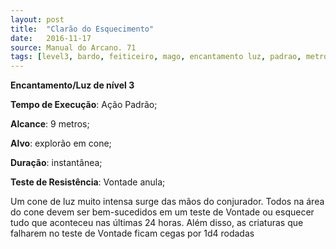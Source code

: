 ```yaml
---
layout: post
title:  "Clarão do Esquecimento"
date:   2016-11-17
source: Manual do Arcano. 71
tags: [level3, bardo, feiticeiro, mago, encantamento luz, padrao, metros, cone, instantanea, vontade, anula]
---
```


**Encantamento/Luz de nível 3**

**Tempo de Execução**: Ação Padrão;

**Alcance**: 9 metros;

**Alvo**: explorão em cone;

**Duração**: instantânea;

**Teste de Resistência**: Vontade anula;

Um cone de luz muito intensa surge 
das mãos do conjurador. Todos na área do 
cone devem ser bem-sucedidos em um 
teste de Vontade ou esquecer tudo que 
aconteceu nas últimas 24 horas. Além 
disso, as criaturas que falharem no teste 
de Vontade ficam cegas por 1d4 rodadas